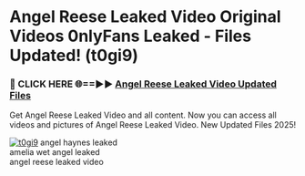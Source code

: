 # Angel Reese Leaked Video Original Videos 0nlyFans Leaked - Files Updated! (t0gi9)

<h3>🔴 CLICK HERE 🌐==►► <a href="https://tinyurl.com/brd5kh86" rel="nofollow">Angel Reese Leaked Video Updated Files</a></h3>

Get Angel Reese Leaked Video and all content. Now you can access all videos and pictures of Angel Reese Leaked Video. New Updated Files 2025!

[![t0gi9](https://i.imgur.com/K7sEzmb.gif)](https://tinyurl.com/brd5kh86)
angel haynes leaked<br>
amelia wet angel leaked<br>
angel reese leaked video